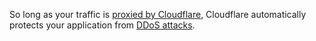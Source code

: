 So long as your traffic is [proxied by Cloudflare](https://support.cloudflare.com/hc/articles/205177068), Cloudflare automatically protects your application from [DDoS attacks](https://support.cloudflare.com/hc/articles/200172676).